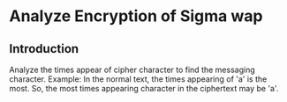 # Analyze Encryption of Sigma wap
## Introduction
Analyze the times appear of cipher character to find the messaging character. 
Example: In the normal text, the times appearing of 'a'
 is the most. So, the most times appearing character in the ciphertext may be 'a'.
